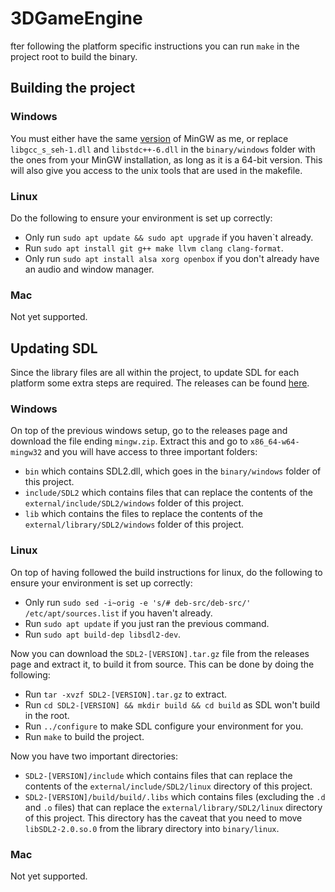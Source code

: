 # 3DGameEngine
fter following the platform specific instructions you can run `make` in the project root to build the binary.

## Building the project

### Windows
You must either have the same [version](https://github.com/brechtsanders/winlibs_mingw/releases/download/13.2.0posix-17.0.6-11.0.1-ucrt-r5/winlibs-x86_64-posix-seh-gcc-13.2.0-llvm-17.0.6-mingw-w64ucrt-11.0.1-r5.zip)
of MinGW as me, or replace `libgcc_s_seh-1.dll` and `libstdc++-6.dll` in the `binary/windows` folder with the ones from your MinGW installation, as long as it is a 64-bit version. This will also
give you access to the unix tools that are used in the makefile.

### Linux
Do the following to ensure your environment is set up correctly:

- Only run `sudo apt update && sudo apt upgrade` if you haven`t already.
- Run `sudo apt install git g++ make llvm clang clang-format`.
- Only run `sudo apt install alsa xorg openbox` if you don't already have an audio and window manager.

### Mac
Not yet supported.

## Updating SDL
Since the library files are all within the project, to update SDL for each platform some extra steps are required. The releases can be found [here](https://github.com/libsdl-org/SDL/releases).

### Windows
On top of the previous windows setup, go to the releases page and download the file ending `mingw.zip`. Extract this and go to `x86_64-w64-mingw32` and you will have access to three important folders:
- `bin` which contains SDL2.dll, which goes in the `binary/windows` folder of this project.
- `include/SDL2` which contains files that can replace the contents of the `external/include/SDL2/windows` folder of this project.
- `lib` which contains the files to replace the contents of the `external/library/SDL2/windows` folder of this project.

### Linux
On top of having followed the build instructions for linux, do the following to ensure your environment is set up correctly:
- Only run `sudo sed -i~orig -e 's/# deb-src/deb-src/' /etc/apt/sources.list` if you haven't already.
- Run `sudo apt update` if you just ran the previous command.
- Run `sudo apt build-dep libsdl2-dev`.

Now you can download the `SDL2-[VERSION].tar.gz` file from the releases page and extract it, to build it from source. This can be done by doing the following:
- Run `tar -xvzf SDL2-[VERSION].tar.gz` to extract.
- Run `cd SDL2-[VERSION] && mkdir build && cd build` as SDL won't build in the root.
- Run `../configure` to make SDL configure your environment for you.
- Run `make` to build the project.

Now you have two important directories:
- `SDL2-[VERSION]/include` which contains files that can replace the contents of the `external/include/SDL2/linux` directory of this project.
- `SDL2-[VERSION]/build/build/.libs` which contains files (excluding the `.d` and `.o` files) that can replace the `external/library/SDL2/linux` directory of this project.
  This directory has the caveat that you need to move `libSDL2-2.0.so.0` from the library directory into `binary/linux`.

### Mac
Not yet supported.
